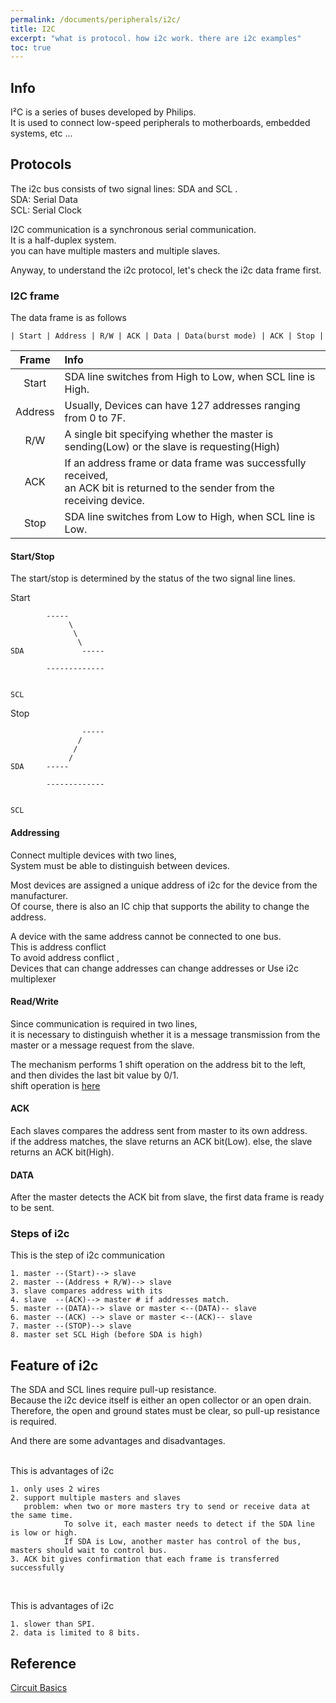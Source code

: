 ```yaml
---
permalink: /documents/peripherals/i2c/
title: I2C
excerpt: "what is protocol. how i2c work. there are i2c examples"
toc: true
---
```


## Info

<span style="{{ site.code }}">I²C</span> is a series of buses developed by Philips.<br>
It is used to connect low-speed peripherals to motherboards, embedded systems, etc ...<br>

## Protocols

The i2c bus consists of two signal lines: <span style="{{ site.code }}">SDA</span> and <span style="{{ site.code }}">SCL</span> .<br>
SDA: Serial Data<br>
SCL: Serial Clock<br>

I2C communication is a synchronous serial communication.<br>
It is a <span style="{{ site.code }}">half-duplex</span> system.<br>
you can have multiple masters and multiple slaves.<br>

Anyway, to understand the i2c protocol, let's check the i2c data frame first.<br>

### I2C frame

The data frame is as follows
```
| Start | Address | R/W | ACK | Data | Data(burst mode) | ACK | Stop |
```

| Frame | Info |
| :---: | :--- |
| Start | SDA line switches from High to Low, when SCL line is High. |
| Address | Usually, Devices can have 127 addresses ranging from 0 to 7F. |
| R/W | A single bit specifying whether the master is sending(Low) or the slave is requesting(High) |
| ACK | If an address frame or data frame was successfully received,<br>an ACK bit is returned to the sender from the receiving device. |
| Stop | SDA line switches from Low to High, when SCL line is Low. |

#### Start/Stop

The start/stop is determined by the status of the two signal line lines.<br>

Start
```
        -----
             \
              \
               \
SDA             -----

        -------------


SCL
```

Stop
```
                -----
               /
              /
             /
SDA     -----

        -------------


SCL 
```

#### Addressing

Connect multiple devices with two lines,<br>
System must be able to distinguish between devices.<br> 

Most devices are assigned a unique address of i2c for the device from the manufacturer.<br>
Of course, there is also an IC chip that supports the ability to change the address.<br>

A device with the same address cannot be connected to one bus.<br>
This is <span style="{{ site.code }}">address conflict</span><br>
To avoid <span style="{{ site.code }}">address conflict</span> ,<br>
Devices that can change addresses can change addresses or Use i2c multiplexer<br>

#### Read/Write

Since communication is required in two lines,<br>
it is necessary to distinguish whether it is a message transmission from the master or a message request from the slave.<br>

The mechanism performs 1 shift operation on the address bit to the left,<br>
and then divides the last bit value by 0/1.<br>
shift operation is [here](http://0.0.0.0:4000/documents/wiringpi/bit-operation-programming/#shift-operation)<br>

#### ACK

Each slaves compares the address sent from master to its own address.<br>
if the address matches, the slave returns an ACK bit(Low). else, the slave returns an ACK bit(High).<br>

#### DATA

After the master detects the ACK bit from slave, the first data frame is ready to be sent.<br>

### Steps of i2c

This is the step of i2c communication
```
1. master --(Start)--> slave
2. master --(Address + R/W)--> slave
3. slave compares address with its
4. slave  --(ACK)--> master # if addresses match.
5. master --(DATA)--> slave or master <--(DATA)-- slave
6. master --(ACK) --> slave or master <--(ACK)-- slave
7. master --(STOP)--> slave
8. master set SCL High (before SDA is high)
```

## Feature of i2c

The SDA and SCL lines require pull-up resistance.<br>
Because the i2c device itself is either an open collector or an open drain.<br>
Therefore, the open and ground states must be clear, so pull-up resistance is required.<br>

And there are some advantages and disadvantages.<br><br>

This is advantages of i2c
```
1. only uses 2 wires
2. support multiple masters and slaves
   problem: when two or more masters try to send or receive data at the same time.
            To solve it, each master needs to detect if the SDA line is low or high.
            If SDA is Low, another master has control of the bus, masters should wait to control bus.
3. ACK bit gives confirmation that each frame is transferred successfully
```
<br>

This is advantages of i2c
```
1. slower than SPI.
2. data is limited to 8 bits.
```

## Reference

[Circuit Basics](https://www.circuitbasics.com/basics-of-the-i2c-communication-protocol/)
